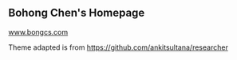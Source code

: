 ## Bohong Chen's Homepage

www.bongcs.com

Theme adapted is from https://github.com/ankitsultana/researcher
